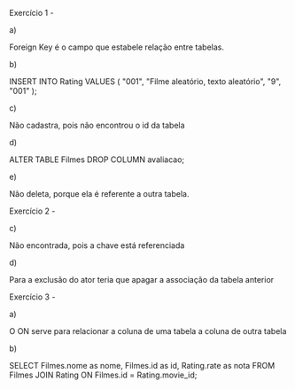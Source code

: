 Exercício 1 - 

a)

Foreign Key é o campo que estabele relação entre tabelas.

b)

INSERT INTO Rating VALUES (
	"001", "Filme aleatório, texto aleatório", "9", "001"
);

c)

Não cadastra, pois não encontrou o id da tabela 

d)

ALTER TABLE Filmes DROP COLUMN avaliacao;

e)

Não deleta, porque ela é referente a outra tabela.

Exercício 2 - 


c)

Não encontrada, pois a chave está referenciada

d)

Para a exclusão do ator teria que apagar a associação da tabela anterior

Exercício 3 - 

a)

O ON serve para relacionar a coluna de uma tabela a coluna de outra tabela

b)

SELECT Filmes.nome as nome, Filmes.id as id, Rating.rate as nota 
FROM Filmes
JOIN Rating ON Filmes.id = Rating.movie_id;